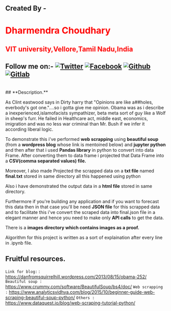 ## **Created By -** <br/>
   # <font color=red>**Dharmendra Choudhary**</font>  
    
   ## <font color=red>**VIT university,Vellore,Tamil Nadu,India**</font>
[1.1]: https://i.imgur.com/IbLg2tB.png?2 (twitter click here)
[1.2]: https://i.imgur.com/huhwaQ2.png?2 (facebook click here)
[1.3]: https://i.imgur.com/gXipWFn.png?2 (github click here)
[1.4]: https://i.imgur.com/4Y1X4Eo.png?2 (gitlab click here)
[1]: https://twitter.com/dammonoit
[2]: https://www.facebook.com/profile.php?id=100022695248450
[3]: https://github.com/Dammonoit
[4]: https://gitlab.com/Dammonoit

 ## **Follow me on:-** [![Twitter][1.1]][1] [![Facebook][1.2]][2]  [![Github][1.3]][3] [![Gitlab][1.4]][4]
 <br/>
## **Description.**

 As Clint eastwood says in Dirty harry that "Opinions are like a##holes, everbody's got one."....so i gotta give me opinion.
Obama was as i describe a inexperienced,islamofacists sympathizer, beta meta sort of guy like a Wolf in sheep's furr. He failed in Healthcare act, middle east, economics, imigration and was no less war criminal than Mr. Bush if we infer it according liberal logic.

 To demonstrate this i've performed **web scrapping** using **beautiful soup** (from a **wordpress blog** whose link is mentoined below) and **jupyter python** and then after that i used **Pandas library** in python to convert into data Frame. After converting them to data frame i projected that Data Frame into a **CSV(comma separated values) file.**

 Moreover, I also made Projected the scrapped data on a **txt file** named **final.txt** stored in same directory all this happened using python 

 Also i have demonstrated the output data in a **html file** stored in same directory.

 Furthermore if you're building any application and if you want to forecast this data then in that case you'll be need **JSON file** for this scrapped data and to facilitate this i've convert the scraped data into final.json file in a elegant manner and hence you need to make only **API calls** to get the data.

 There is a **images directory which contains images as a proof.**

 Algorithm for this project is written as a sort of explaination after every line in .ipynb file.


  ## **Fruitful resources.**
`Link for blog:` : https://danfromsquirrelhill.wordpress.com/2013/08/15/obama-252/
`Beautiful soup :` https://www.crummy.com/software/BeautifulSoup/bs4/doc/
`Web scrapping :` https://www.analyticsvidhya.com/blog/2015/10/beginner-guide-web-scraping-beautiful-soup-python/
`Others :` https://www.dataquest.io/blog/web-scraping-tutorial-python/
